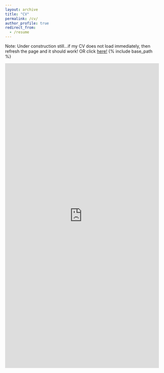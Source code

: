 ```yaml
---
layout: archive
title: "CV"
permalink: /cv/
author_profile: true
redirect_from:
  - /resume
---
```

Note: Under construction still...if my CV does not load immediately, then refresh the page and it should work! OR click <a href="https://docs.google.com/gview?url=https://github.com/samanthagold/resume/blob/main/SKG_CV_April2024.pdf?raw=true&embedded=true">here!</a>
{% include base_path %}

<iframe src="https://docs.google.com/gview?url=https://github.com/samanthagold/resume/blob/main/SKG_CV_April2024.pdf?raw=true&embedded=true" style="width:100%; height:1000px;" frameborder="0"></iframe>


